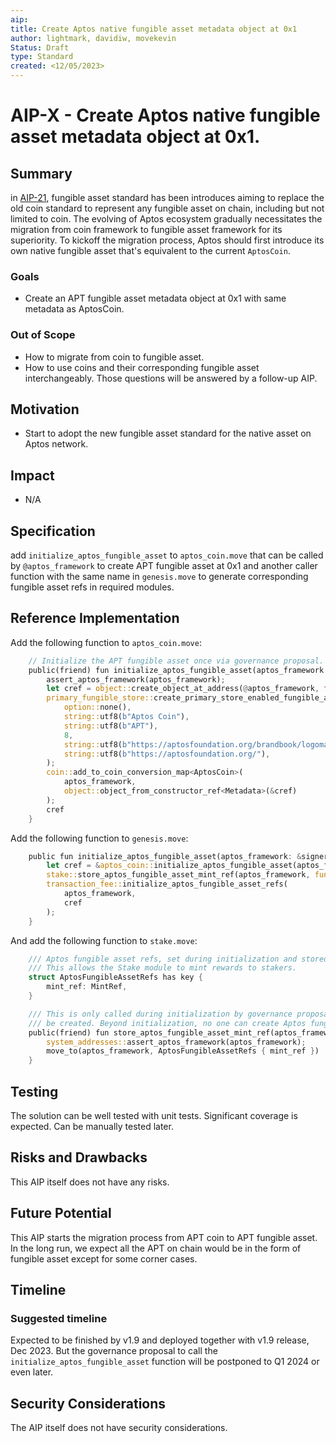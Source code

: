 ```yaml
---
aip: 
title: Create Aptos native fungible asset metadata object at 0x1
author: lightmark, davidiw, movekevin
Status: Draft
type: Standard
created: <12/05/2023>
---
```


# AIP-X - Create Aptos native fungible asset metadata object at 0x1.
  
## Summary

in [AIP-21](https://github.com/lightmark/AIPs/blob/main/aips/aip-21.md), fungible asset standard has been introduces aiming to replace the old coin standard to represent any fungible asset on chain, including but not limited to coin.
The evolving of Aptos ecosystem gradually necessitates the migration from coin framework to fungible asset framework for its superiority. To kickoff the migration process, Aptos should first introduce its own native fungible asset that's equivalent to the current `AptosCoin`.

### Goals
- Create an APT fungible asset metadata object at 0x1 with same metadata as AptosCoin.

### Out of Scope
- How to migrate from coin to fungible asset.
- How to use coins and their corresponding fungible asset interchangeably.
Those questions will be answered by a follow-up AIP.

## Motivation
- Start to adopt the new fungible asset standard for the native asset on Aptos network.

## Impact
- N/A

## Specification

add `initialize_aptos_fungible_asset` to `aptos_coin.move` that can be called by `@aptos_framework` to create APT fungible asset at 0x1 and another caller function with the same name in `genesis.move` to generate corresponding fungible asset refs in required modules.

## Reference Implementation

Add the following function to `aptos_coin.move`:
```rust
    // Initialize the APT fungible asset once via governance proposal.
    public(friend) fun initialize_aptos_fungible_asset(aptos_framework: &signer): ConstructorRef {
        assert_aptos_framework(aptos_framework);
        let cref = object::create_object_at_address(@aptos_framework, false);
        primary_fungible_store::create_primary_store_enabled_fungible_asset(&cref,
            option::none(),
            string::utf8(b"Aptos Coin"),
            string::utf8(b"APT"),
            8,
            string::utf8(b"https://aptosfoundation.org/brandbook/logomark/PNG/Aptos_mark_WHT.png"),
            string::utf8(b"https://aptosfoundation.org/"),
        );
        coin::add_to_coin_conversion_map<AptosCoin>(
            aptos_framework,
            object::object_from_constructor_ref<Metadata>(&cref)
        );
        cref
    }
```
Add the following function to `genesis.move`:
```rust
    public fun initialize_aptos_fungible_asset(aptos_framework: &signer) {
        let cref = &aptos_coin::initialize_aptos_fungible_asset(aptos_framework);
        stake::store_aptos_fungible_asset_mint_ref(aptos_framework, fungible_asset::generate_mint_ref(cref));
        transaction_fee::initialize_aptos_fungible_asset_refs(
            aptos_framework,
            cref
        );
    }
```
And add the following function to `stake.move`:
```rust
    /// Aptos fungible asset refs, set during initialization and stored in @CoreResource account.
    /// This allows the Stake module to mint rewards to stakers.
    struct AptosFungibleAssetRefs has key {
        mint_ref: MintRef,
    }

    /// This is only called during initialization by governance proposal in genesis module, which is where MintRef can
    /// be created. Beyond initialization, no one can create Aptos fungible asset mint/burn refs.
    public(friend) fun store_aptos_fungible_asset_mint_ref(aptos_framework: &signer, mint_ref:     MintRef) {
        system_addresses::assert_aptos_framework(aptos_framework);
        move_to(aptos_framework, AptosFungibleAssetRefs { mint_ref })
    }
```

## Testing

The solution can be well tested with unit tests. Significant coverage is expected. Can be manually tested later.

## Risks and Drawbacks
This AIP itself does not have any risks.

## Future Potential
This AIP starts the migration process from APT coin to APT fungible asset. In the long run, we expect all the APT on chain would be in the form of fungible asset except for some corner cases.

## Timeline

### Suggested timeline
Expected to be finished by v1.9 and deployed together with v1.9 release, Dec 2023.
But the governance proposal to call the `initialize_aptos_fungible_asset` function will be postponed to Q1 2024 or even later.

## Security Considerations
The AIP itself does not have security considerations.
